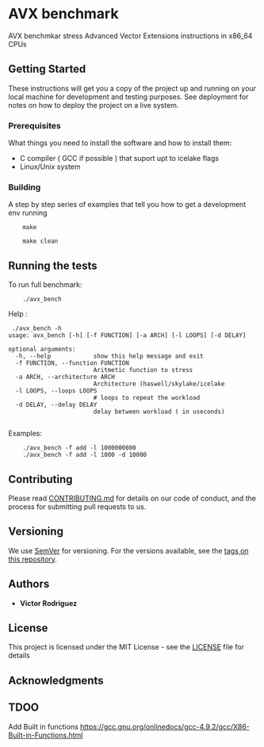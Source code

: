 # AVX benchmark


AVX benchmkar stress Advanced Vector Extensions instructions in x86\_64 CPUs

## Getting Started

These instructions will get you a copy of the project up and running on your
local machine for development and testing purposes. See deployment for notes on
how to deploy the project on a live system.

### Prerequisites

What things you need to install the software and how to install them:

* C compiler ( GCC if possible ) that suport upt to icelake flags
* Linux/Unix system


### Building

A step by step series of examples that tell you how to get a development env
running


```
    make
```


```
    make clean
```

## Running the tests


To run full benchmark:

```
    ./avx_bench
```

Help : 

```
 ./avx_bench -h
usage: avx_bench [-h] [-f FUNCTION] [-a ARCH] [-l LOOPS] [-d DELAY]

optional arguments:
  -h, --help            show this help message and exit
  -f FUNCTION, --function FUNCTION
                        Aritmetic function to stress
  -a ARCH, --architecture ARCH
                        Architecture (haswell/skylake/icelake
  -l LOOPS, --loops LOOPS
                        # loops to repeat the workload
  -d DELAY, --delay DELAY
                        delay between workload ( in useconds)
 
```

Examples: 

```
    ./avx_bench -f add -l 1000000000
    ./avx_bench -f add -l 1000 -d 10000
```

## Contributing

Please read
[CONTRIBUTING.md](https://gist.github.com/PurpleBooth/b24679402957c63ec426) for
details on our code of conduct, and the process for submitting pull requests to
us.

## Versioning

We use [SemVer](http://semver.org/) for versioning. For the versions available,
see the [tags on this repository](https://github.com/your/project/tags). 

## Authors

* **Victor Rodriguez** 

## License
This project is licensed under the MIT License - see the [LICENSE](LICENSE) file for details

## Acknowledgments

## TDOO

Add Built in functions
https://gcc.gnu.org/onlinedocs/gcc-4.9.2/gcc/X86-Built-in-Functions.html

